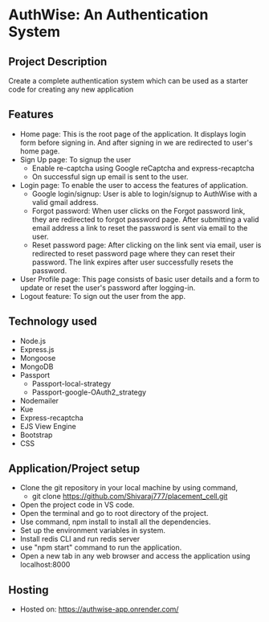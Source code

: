# AuthWise: An Authentication System

## Project Description

Create a complete authentication system which can be used as a starter code for creating any new application

## Features

- Home page: This is the root page of the application. It displays login form before signing in. And after signing in we are redirected to user's home page.
- Sign Up page: To signup the user
    - Enable re-captcha using Google reCaptcha and express-recaptcha
    - On successful sign up email is sent to the user.
- Login page: To enable the user to access the features of application.
    - Google login/signup: User is able to login/signup to AuthWise with a valid gmail address.
    - Forgot password: When user clicks on the Forgot password link, they are redirected to forgot password page. After submitting a valid email address a link to reset the password is sent via email to the user.
    - Reset password page: After clicking on the link sent via email, user is redirected to reset password page where they can reset their password. The link expires after user successfully resets the password.
- User Profile page: This page consists of basic user details and a form to update or reset the user's password after logging-in.
- Logout feature: To sign out the user from the app.

## Technology used

- Node.js
- Express.js
- Mongoose
- MongoDB
- Passport
    - Passport-local-strategy
    - Passport-google-OAuth2_strategy
- Nodemailer
- Kue
- Express-recaptcha
- EJS View Engine
- Bootstrap
- CSS

## Application/Project setup

- Clone the git repository in your local machine by using command,
    - git clone https://github.com/Shivaraj777/placement_cell.git
- Open the project code in VS code.
- Open the terminal and go to root directory of the project.
- Use command, npm install to install all the dependencies.
- Set up the environment variables in system.
- Install redis CLI and run redis server
- use "npm start" command to run the application.
- Open a new tab in any web browser and access the application using localhost:8000

## Hosting

- Hosted on: https://authwise-app.onrender.com/